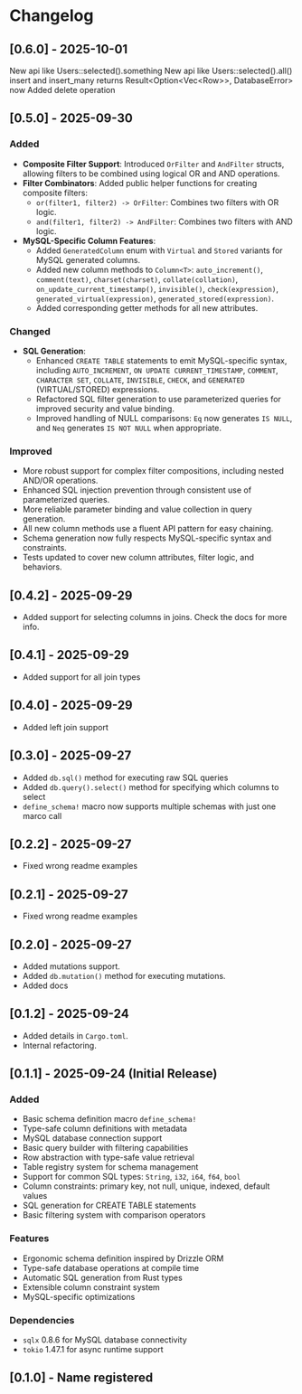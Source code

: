 # Changelog

## [0.6.0] - 2025-10-01

New api like Users::selected().something
New api like Users::selected().all()
insert and insert_many returns Result<Option<Vec<Row<T>>>, DatabaseError> now
Added delete operation

## [0.5.0] - 2025-09-30

### Added

- **Composite Filter Support**: Introduced `OrFilter` and `AndFilter` structs, allowing filters to be combined using logical OR and AND operations.
- **Filter Combinators**: Added public helper functions for creating composite filters:
  - `or(filter1, filter2) -> OrFilter`: Combines two filters with OR logic.
  - `and(filter1, filter2) -> AndFilter`: Combines two filters with AND logic.
- **MySQL-Specific Column Features**:
  - Added `GeneratedColumn` enum with `Virtual` and `Stored` variants for MySQL generated columns.
  - Added new column methods to `Column<T>`: `auto_increment()`, `comment(text)`, `charset(charset)`, `collate(collation)`, `on_update_current_timestamp()`, `invisible()`, `check(expression)`, `generated_virtual(expression)`, `generated_stored(expression)`.
  - Added corresponding getter methods for all new attributes.

### Changed

- **SQL Generation**:
  - Enhanced `CREATE TABLE` statements to emit MySQL-specific syntax, including `AUTO_INCREMENT`, `ON UPDATE CURRENT_TIMESTAMP`, `COMMENT`, `CHARACTER SET`, `COLLATE`, `INVISIBLE`, `CHECK`, and `GENERATED` (VIRTUAL/STORED) expressions.
  - Refactored SQL filter generation to use parameterized queries for improved security and value binding.
  - Improved handling of NULL comparisons: `Eq` now generates `IS NULL`, and `Neq` generates `IS NOT NULL` when appropriate.

### Improved

- More robust support for complex filter compositions, including nested AND/OR operations.
- Enhanced SQL injection prevention through consistent use of parameterized queries.
- More reliable parameter binding and value collection in query generation.
- All new column methods use a fluent API pattern for easy chaining.
- Schema generation now fully respects MySQL-specific syntax and constraints.
- Tests updated to cover new column attributes, filter logic, and behaviors.

## [0.4.2] - 2025-09-29

- Added support for selecting columns in joins. Check the docs for more info.

## [0.4.1] - 2025-09-29

- Added support for all join types

## [0.4.0] - 2025-09-29

- Added left join support

## [0.3.0] - 2025-09-27

- Added `db.sql()` method for executing raw SQL queries
- Added `db.query().select()` method for specifying which columns to select
- `define_schema!` macro now supports multiple schemas with just one marco call

## [0.2.2] - 2025-09-27

- Fixed wrong readme examples

## [0.2.1] - 2025-09-27

- Fixed wrong readme examples

## [0.2.0] - 2025-09-27

- Added mutations support.
- Added `db.mutation()` method for executing mutations.
- Added docs

## [0.1.2] - 2025-09-24

- Added details in `Cargo.toml`.
- Internal refactoring.

## [0.1.1] - 2025-09-24 (Initial Release)

### Added

- Basic schema definition macro `define_schema!`
- Type-safe column definitions with metadata
- MySQL database connection support
- Basic query builder with filtering capabilities
- Row abstraction with type-safe value retrieval
- Table registry system for schema management
- Support for common SQL types: `String`, `i32`, `i64`, `f64`, `bool`
- Column constraints: primary key, not null, unique, indexed, default values
- SQL generation for CREATE TABLE statements
- Basic filtering system with comparison operators

### Features

- Ergonomic schema definition inspired by Drizzle ORM
- Type-safe database operations at compile time
- Automatic SQL generation from Rust types
- Extensible column constraint system
- MySQL-specific optimizations

### Dependencies

- `sqlx` 0.8.6 for MySQL database connectivity
- `tokio` 1.47.1 for async runtime support

## [0.1.0] - Name registered
